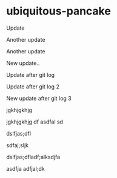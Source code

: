 # ubiquitous-pancake

Update

Another update

Another update

New update..

Update after git log

Update after git log 2


New update after git log 3


jgkhjgkhjg

jgkhjgkhjg
df
asdfal
sd


dslfjas;dfl

sdfaj;sljk

dslfjas;dfladf;alksdjfa

asdfja
adfjal;dk
